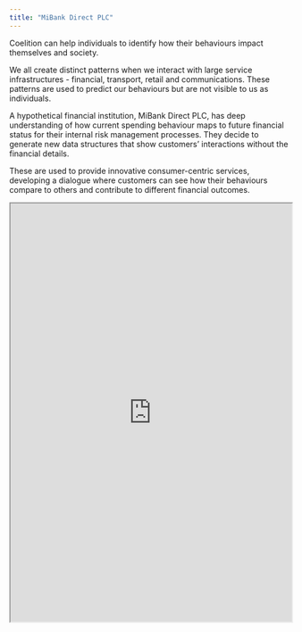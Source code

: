```yaml
---
title: "MiBank Direct PLC"
---
```


Coelition can help individuals to identify how their behaviours impact themselves and society.

We all create distinct patterns when we interact with large service infrastructures - financial, transport, retail and communications. These patterns are used to predict our behaviours but are not visible to us as individuals.

A hypothetical financial institution, MiBank Direct PLC, has deep understanding of how current spending behaviour maps to future financial status for their internal risk management processes. They decide to generate new data structures that show customers’ interactions without the financial details.

These are used to provide innovative consumer-centric services, developing a dialogue where customers can see how their behaviours compare to others and contribute to different financial outcomes.

<iframe height="750" width="100%" src="https://ewelton.github.io/ktest/wiki.html#MiBank%20Direct%20PLC"></iframe>
